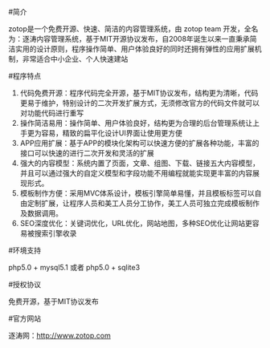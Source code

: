#简介

zotop是一个免费开源、快速、简洁的内容管理系统，由 zotop team 开发，全名为：逐涛内容管理系统，基于MIT开源协议发布，自2008年诞生以来一直秉承简洁实用的设计原则，程序操作简单、用户体验良好的同时还拥有弹性的应用扩展机制，非常适合中小企业、个人快速建站

#程序特点

 1. 代码免费开源：程序代码完全开源，基于MIT协议发布，结构更为清晰，代码更易于维护，特别设计的二次开发扩展方式，无须修改官方的代码文件就可以对功能代码进行重写
 2. 操作简洁易用：操作简单、用户体验良好，结构更为合理的后台管理系统让上手更为容易，精致的扁平化设计UI界面让使用更方便
 3. APP应用扩展：基于APP的模块化架构可以快速方便的扩展各种功能，丰富的接口可以快速的进行二次开发和灵活的扩展
 4. 强大的内容模型：系统内置了页面，文章、组图、下载、链接五大内容模型，并且可以通过强大的自定义模型和字段功能不用编程就能实现更丰富的内容展现形式。
 5. 模板制作方便：采用MVC体系设计，模板引擎简单易懂，并且模板标签可以自由定制扩展，让程序人员和美工人员分工协作，美工人员可独立完成模板制作及数据调用。
 6. SEO深度优化：关键词优化，URL优化，网站地图，多种SEO优化让网站更容易被搜索引擎收录


#环境支持

php5.0 + mysql5.1 或者 php5.0 + sqlite3

#授权协议

免费开源，基于MIT协议发布

#官方网站

 逐涛网：http://www.zotop.com